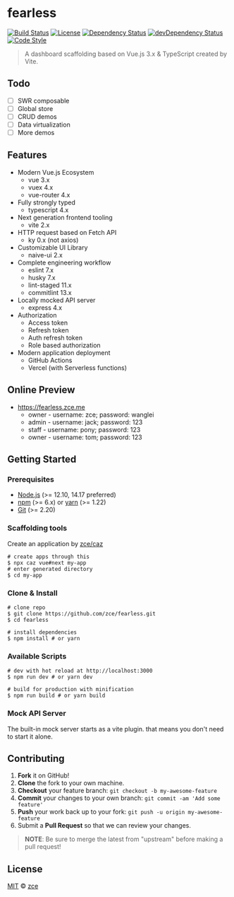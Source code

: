 # fearless

[![Build Status][actions-img]][actions-url]
[![License][license-img]][license-url]
[![Dependency Status][dependency-img]][dependency-url]
[![devDependency Status][devdependency-img]][devdependency-url]
[![Code Style][style-img]][style-url]

> A dashboard scaffolding based on Vue.js 3.x & TypeScript created by Vite.

## Todo

- [ ] SWR composable
- [ ] Global store
- [ ] CRUD demos
- [ ] Data virtualization
- [ ] More demos

## Features

- Modern Vue.js Ecosystem
  - vue 3.x
  - vuex 4.x
  - vue-router 4.x
- Fully strongly typed
  - typescript 4.x
- Next generation frontend tooling
  - vite 2.x
- HTTP request based on Fetch API
  - ky 0.x (not axios)
- Customizable UI Library
  - naive-ui 2.x
- Complete engineering workflow
  - eslint 7.x
  - husky 7.x
  - lint-staged 11.x
  - commitlint 13.x
- Locally mocked API server
  - express 4.x
- Authorization
  - Access token
  - Refresh token
  - Auth refresh token
  - Role based authorization
- Modern application deployment
  - GitHub Actions
  - Vercel (with Serverless functions)

## Online Preview

- https://fearless.zce.me
  - owner - username: zce; password: wanglei
  - admin - username: jack; password: 123
  - staff - username: pony; password: 123
  - owner - username: tom; password: 123

## Getting Started

### Prerequisites

- [Node.js](https://nodejs.org) (>= 12.10, 14.17 preferred)
- [npm](https://www.npmjs.com) (>= 6.x) or [yarn](https://yarnpkg.com) (>= 1.22)
- [Git](https://git-scm.com) (>= 2.20)

### Scaffolding tools

Create an application by [zce/caz](https://github.com/zce/caz)

```shell
# create apps through this
$ npx caz vue#next my-app
# enter generated directory
$ cd my-app
```

### Clone & Install

```shell
# clone repo
$ git clone https://github.com/zce/fearless.git
$ cd fearless

# install dependencies
$ npm install # or yarn
```

### Available Scripts

```shell
# dev with hot reload at http://localhost:3000
$ npm run dev # or yarn dev

# build for production with minification
$ npm run build # or yarn build
```

### Mock API Server

The built-in mock server starts as a vite plugin. that means you don't need to start it alone.

## Contributing

1. **Fork** it on GitHub!
2. **Clone** the fork to your own machine.
3. **Checkout** your feature branch: `git checkout -b my-awesome-feature`
4. **Commit** your changes to your own branch: `git commit -am 'Add some feature'`
5. **Push** your work back up to your fork: `git push -u origin my-awesome-feature`
6. Submit a **Pull Request** so that we can review your changes.

> **NOTE**: Be sure to merge the latest from "upstream" before making a pull request!

## License

[MIT](LICENSE) &copy; [zce](https://zce.me)



[actions-img]: https://img.shields.io/github/workflow/status/zce/fearless/CI
[actions-url]: https://github.com/zce/fearless/actions
[license-img]: https://img.shields.io/github/license/zce/fearless
[license-url]: https://github.com/zce/fearless/blob/master/LICENSE
[dependency-img]: https://img.shields.io/david/zce/fearless
[dependency-url]: https://david-dm.org/zce/fearless
[devdependency-img]: https://img.shields.io/david/dev/zce/fearless
[devdependency-url]: https://david-dm.org/zce/fearless?type=dev
[style-img]: https://img.shields.io/badge/code%20style-standard-brightgreen
[style-url]: https://standardjs.com
